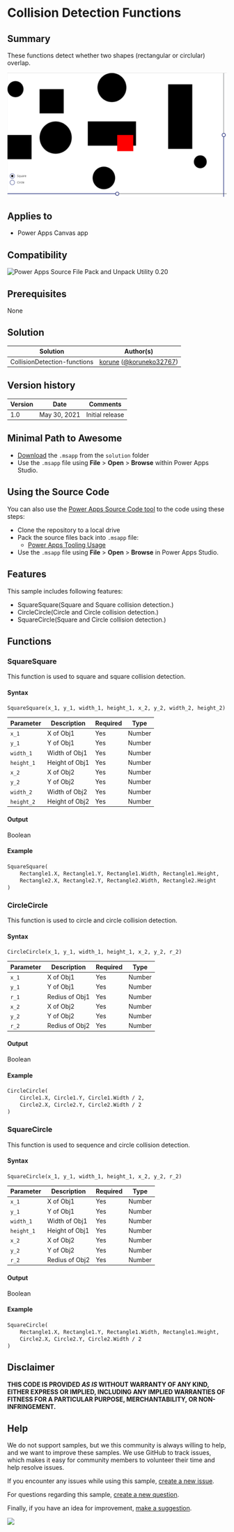 # Collision Detection Functions

## Summary

These functions detect whether two shapes (rectangular or circlular) overlap.

![picture of the sample](assets/preview.png)

## Applies to

* Power Apps Canvas app

## Compatibility

![Power Apps Source File Pack and Unpack Utility 0.20](https://img.shields.io/badge/PSAopa-0.20-green.svg)

## Prerequisites

None

## Solution

Solution|Author(s)
--------|---------
CollisionDetection-functions | [korune](https://github.com/korune) ([@koruneko32767](https://twitter.com/koruneko32767))

## Version history

Version|Date|Comments
-------|----|--------
1.0|May 30, 2021|Initial release


## Minimal Path to Awesome

* [Download](https://github.com/pnp/powerfx-samples/raw/main/samples/convertbasenumber-functions/solution/convertbasenumber-functions.msapp) the `.msapp` from the `solution` folder
* Use the `.msapp` file using **File** > **Open** > **Browse** within Power Apps Studio.

## Using the Source Code

  You can also use the [Power Apps Source Code tool](https://github.com/microsoft/PowerApps-Language-Tooling) to the code using these steps:
* Clone the repository to a local drive
* Pack the source files back into `.msapp` file:
  * [Power Apps Tooling Usage](https://github.com/microsoft/PowerApps-Language-Tooling)
* Use the `.msapp` file using **File** > **Open** > **Browse** in Power Apps Studio.

## Features

This sample includes following features:

* SquareSquare(Square and Square collision detection.)
* CircleCircle(Circle and Circle collision detection.)
* SquareCircle(Square and Circle collision detection.)

## Functions

### SquareSquare

This function is used to square and square collision detection.  

#### Syntax

```
SquareSquare(x_1, y_1, width_1, height_1, x_2, y_2, width_2, height_2)
```

Parameter | Description | Required | Type
---|---|---|--
`x_1` | X of Obj1 | Yes | Number
`y_1` | Y of Obj1 | Yes | Number
`width_1` | Width of Obj1 | Yes | Number
`height_1` | Height of Obj1 | Yes | Number
`x_2` | X of Obj2 | Yes | Number
`y_2` | Y of Obj2 | Yes | Number
`width_2` | Width of Obj2 | Yes | Number
`height_2` | Height of Obj2 | Yes | Number


#### Output

Boolean

#### Example

```excel
SquareSquare(
    Rectangle1.X, Rectangle1.Y, Rectangle1.Width, Rectangle1.Height,
    Rectangle2.X, Rectangle2.Y, Rectangle2.Width, Rectangle2.Height
)
```

### CircleCircle

This function is used to circle and circle collision detection.  

#### Syntax

```
CircleCircle(x_1, y_1, width_1, height_1, x_2, y_2, r_2)
```

Parameter | Description | Required | Type
---|---|---|--
`x_1` | X of Obj1 | Yes | Number
`y_1` | Y of Obj1 | Yes | Number
`r_1` | Redius of Obj1 | Yes | Number
`x_2` | X of Obj2 | Yes | Number
`y_2` | Y of Obj2 | Yes | Number
`r_2` | Redius of Obj2 | Yes | Number


#### Output

Boolean

#### Example

```excel
CircleCircle(
    Circle1.X, Circle1.Y, Circle1.Width / 2,
    Circle2.X, Circle2.Y, Circle2.Width / 2
)
```

### SquareCircle

This function is used to sequence and circle collision detection.  

#### Syntax

```
SquareCircle(x_1, y_1, width_1, height_1, x_2, y_2, r_2)
```

Parameter | Description | Required | Type
---|---|---|--
`x_1` | X of Obj1 | Yes | Number
`y_1` | Y of Obj1 | Yes | Number
`width_1` | Width of Obj1 | Yes | Number
`height_1` | Height of Obj1 | Yes | Number
`x_2` | X of Obj2 | Yes | Number
`y_2` | Y of Obj2 | Yes | Number
`r_2` | Redius of Obj2 | Yes | Number


#### Output

Boolean

#### Example

```excel
SquareCircle(
    Rectangle1.X, Rectangle1.Y, Rectangle1.Width, Rectangle1.Height,
    Circle2.X, Circle2.Y, Circle2.Width / 2
)
```

## Disclaimer

**THIS CODE IS PROVIDED *AS IS* WITHOUT WARRANTY OF ANY KIND, EITHER EXPRESS OR IMPLIED, INCLUDING ANY IMPLIED WARRANTIES OF FITNESS FOR A PARTICULAR PURPOSE, MERCHANTABILITY, OR NON-INFRINGEMENT.**


## Help

We do not support samples, but we this community is always willing to help, and we want to improve these samples. We use GitHub to track issues, which makes it easy for  community members to volunteer their time and help resolve issues.

If you encounter any issues while using this sample, [create a new issue](https://github.com/pnp/sp-dev-fx-webparts/issues/new?assignees=&labels=Needs%3A+Triage+%3Amag%3A%2Ctype%3Abug-suspected&template=bug-report.yml&sample=collisiondetection-functions&authors=@korune&title=collisiondetection-functions%20-%20).

For questions regarding this sample, [create a new question](https://github.com/pnp/sp-dev-fx-webparts/issues/new?assignees=&labels=Needs%3A+Triage+%3Amag%3A%2Ctype%3Abug-suspected&template=question.yml&sample=collisiondetection-functions&authors=@korune&title=collisiondetection-functions%20-%20).

Finally, if you have an idea for improvement, [make a suggestion](https://github.com/pnp/sp-dev-fx-webparts/issues/new?assignees=&labels=Needs%3A+Triage+%3Amag%3A%2Ctype%3Abug-suspected&template=suggestion.yml&sample=collisiondetection-functions&authors=@korune&title=collisiondetection-functions%20-%20).


<img src="https://telemetry.sharepointpnp.com/powerfx-samples/samples/collisiondetection-functions" />
